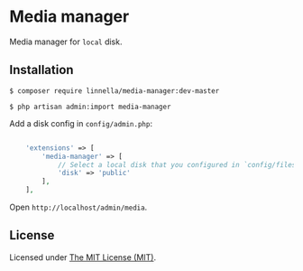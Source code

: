 Media manager 
===============

Media manager for `local` disk.

## Installation

```
$ composer require linnella/media-manager:dev-master

$ php artisan admin:import media-manager
```

Add a disk config in `config/admin.php`:

```php

    'extensions' => [
        'media-manager' => [
            // Select a local disk that you configured in `config/filesystem.php`
            'disk' => 'public'
        ],
    ],

```


Open `http://localhost/admin/media`.

License
------------
Licensed under [The MIT License (MIT)](LICENSE).
